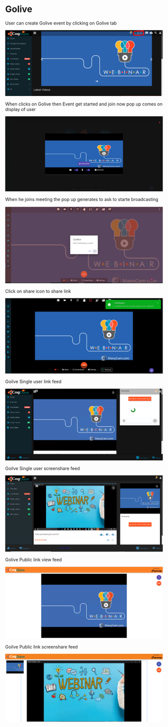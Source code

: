 # Golive

User can create Golive event by clicking on Golive tab 

![](.gitbook/assets/image%20%2844%29.png)

When clicks on Golive then Event get started and join now pop up comes on display of user

![](.gitbook/assets/image%20%28221%29.png)

When he joins meeting the pop up generates to ask to starte broadcasting 

![](.gitbook/assets/image%20%2840%29.png)

Click on share icon to share  link

![](.gitbook/assets/image%20%2816%29.png)

Goilve Single user link feed

![](.gitbook/assets/image%20%28148%29.png)

Goilve Single user screenshare feed

![](.gitbook/assets/microsoftteams-image-3.png)

Golive Public link view feed

![](.gitbook/assets/image%20%28160%29.png)

Goilve Public link screenshare feed

![](.gitbook/assets/microsoftteams-image-4.png)











